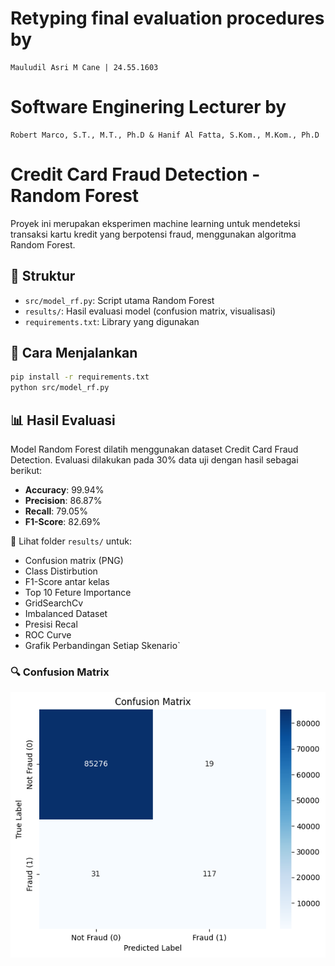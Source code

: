# Retyping final evaluation procedures by 
    Mauludil Asri M Cane | 24.55.1603
# Software Enginering Lecturer by 
    Robert Marco, S.T., M.T., Ph.D & Hanif Al Fatta, S.Kom., M.Kom., Ph.D
  
# Credit Card Fraud Detection - Random Forest

Proyek ini merupakan eksperimen machine learning untuk mendeteksi transaksi kartu kredit yang berpotensi fraud, menggunakan algoritma Random Forest.

## 📁 Struktur
- `src/model_rf.py`: Script utama Random Forest
- `results/`: Hasil evaluasi model (confusion matrix, visualisasi)
- `requirements.txt`: Library yang digunakan

## 🔧 Cara Menjalankan
```bash
pip install -r requirements.txt
python src/model_rf.py
```

## 📊 Hasil Evaluasi

Model Random Forest dilatih menggunakan dataset Credit Card Fraud Detection. Evaluasi dilakukan pada 30% data uji dengan hasil sebagai berikut:

- **Accuracy**: 99.94%
- **Precision**: 86.87%
- **Recall**: 79.05%
- **F1-Score**: 82.69%

📁 Lihat folder `results/` untuk:
- Confusion matrix (PNG)
- Class Distirbution
- F1-Score antar kelas
- Top 10 Feture Importance
- GridSearchCv
- Imbalanced Dataset
- Presisi Recal
- ROC Curve
- Grafik Perbandingan Setiap Skenario`

### 🔍 Confusion Matrix
![Confusion Matrix](results/confusion_matrix.png)

